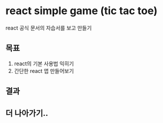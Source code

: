 # react simple game (tic tac toe)
react 공식 문서의 자습서를 보고 만들기

## 목표
1. react의 기본 사용법 익히기
2. 간단한 react 앱 만들어보기  

## 결과

## 더 나아가기..
